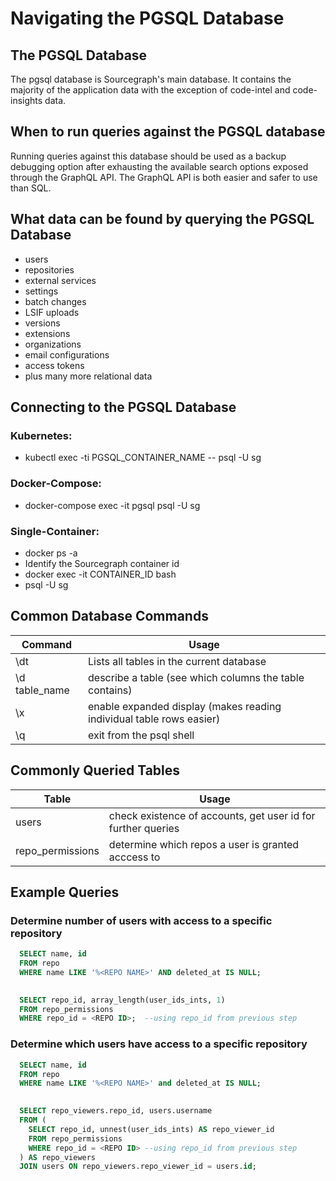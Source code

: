 # Navigating the PGSQL Database

## The PGSQL Database
The pgsql database is Sourcegraph's main database.  It contains the majority of the application data with the exception of code-intel and code-insights data.


## When to run queries against the PGSQL database
Running queries against this database should be used as a backup debugging option after exhausting the available search options exposed through the GraphQL API.  The GraphQL API is both easier and safer to use than SQL.

## What data can be found by querying the PGSQL Database 
- users 
- repositories 
- external services 
- settings 
- batch changes 
- LSIF uploads 
- versions 
- extensions 
- organizations 
- email configurations 
- access tokens
- plus many more relational data

## Connecting to the PGSQL Database
### Kubernetes: 
- kubectl exec -ti PGSQL_CONTAINER_NAME -- psql -U sg
### Docker-Compose: 
- docker-compose exec -it pgsql psql -U sg
### Single-Container: 
- docker ps -a
- Identify the Sourcegraph container id
- docker exec -it CONTAINER_ID bash
- psql -U sg
  
## Common Database Commands
  Command | Usage
  --- | ---
  \dt | Lists all tables in the current database
  \d table_name | describe a table (see which columns the table contains)
  \x | enable expanded display (makes reading individual table rows easier)
  \q | exit from the psql shell

## Commonly Queried Tables
  Table | Usage
  --- | ---
  users | check existence of accounts, get user id for further queries
  repo_permissions | determine which repos a user is granted acccess to

## Example Queries

### Determine number of users with access to a specific repository
```sql
  SELECT name, id 
  FROM repo 
  WHERE name LIKE '%<REPO NAME>' AND deleted_at IS NULL;

  
  SELECT repo_id, array_length(user_ids_ints, 1) 
  FROM repo_permissions 
  WHERE repo_id = <REPO ID>;  --using repo_id from previous step
```
  
### Determine which users have access to a specific repository
```sql
  SELECT name, id 
  FROM repo 
  WHERE name LIKE '%<REPO NAME>' and deleted_at IS NULL;

  
  SELECT repo_viewers.repo_id, users.username
  FROM (
    SELECT repo_id, unnest(user_ids_ints) AS repo_viewer_id 
    FROM repo_permissions 
    WHERE repo_id = <REPO ID> --using repo_id from previous step
  ) AS repo_viewers
  JOIN users ON repo_viewers.repo_viewer_id = users.id;
```
  
  
